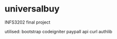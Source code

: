# universalbuy
INFS3202 final project 

utilised: 
bootstrap 
codeigniter 
paypall api 
curl 
authlib

